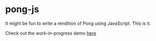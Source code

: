 # pong-js

It might be fun to write a rendition of Pong using JavaScript. This is it.

Check out the work-in-progress demo [here](http://brianchang.info/pong-js/)